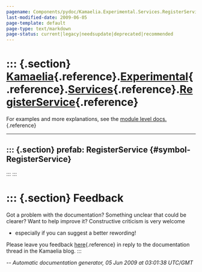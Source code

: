 ```yaml
---
pagename: Components/pydoc/Kamaelia.Experimental.Services.RegisterService
last-modified-date: 2009-06-05
page-template: default
page-type: text/markdown
page-status: current|legacy|needsupdate|deprecated|recommended
---
```

::: {.section}
[Kamaelia](/Components/pydoc/Kamaelia.html){.reference}.[Experimental](/Components/pydoc/Kamaelia.Experimental.html){.reference}.[Services](/Components/pydoc/Kamaelia.Experimental.Services.html){.reference}.[RegisterService](/Components/pydoc/Kamaelia.Experimental.Services.RegisterService.html){.reference}
===================================================================================================================================================================================================================================================================================================================

For examples and more explanations, see the [module level
docs.](/Components/pydoc/Kamaelia.Experimental.Services.html){.reference}

------------------------------------------------------------------------

::: {.section}
prefab: RegisterService {#symbol-RegisterService}
-----------------------
:::
:::

::: {.section}
Feedback
========

Got a problem with the documentation? Something unclear that could be
clearer? Want to help improve it? Constructive criticism is very welcome
- especially if you can suggest a better rewording!

Please leave you feedback
[here](../../../cgi-bin/blog/blog.cgi?rm=viewpost&nodeid=1142023701){.reference}
in reply to the documentation thread in the Kamaelia blog.
:::

*\-- Automatic documentation generator, 05 Jun 2009 at 03:01:38 UTC/GMT*
